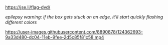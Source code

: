 https://jse.li/flag-dvd/

*epilepsy warning: if the box gets stuck on an edge, it'll start quickly flashing different colors*

https://user-images.githubusercontent.com/8890878/124362693-9a33d480-dc04-11eb-9fee-2d5c85f81c58.mp4
